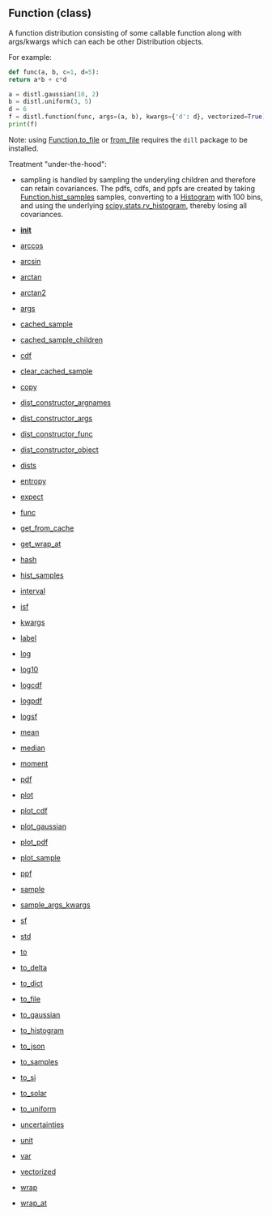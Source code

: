 ## Function (class)


A function distribution consisting of some callable function along with
args/kwargs which can each be other Distribution objects.

For example:

```py
def func(a, b, c=1, d=5):
return a*b + c*d

a = distl.gaussian(10, 2)
b = distl.uniform(3, 5)
d = 6
f = distl.function(func, args=(a, b), kwargs={'d': d}, vectorized=True)
print(f)
```

Note: using [Function.to_file](Function.to_file.md) or [from_file](from_file.md) requires the `dill` package
to be installed.

Treatment "under-the-hood":

* sampling is handled by sampling the underyling children and
therefore can retain covariances.  The pdfs, cdfs, and ppfs are
created by taking [Function.hist_samples](Function.hist_samples.md) samples,
converting to a [Histogram](Histogram.md) with 100 bins,
and using the underlying [scipy.stats.rv_histogram](https://docs.scipy.org/doc/scipy/reference/generated/scipy.stats.rv_histogram.html),
thereby losing all covariances.




* [__init__](Function.__init__.md)
* [arccos](Function.arccos.md)
* [arcsin](Function.arcsin.md)
* [arctan](Function.arctan.md)
* [arctan2](Function.arctan2.md)
* [args](Function.args.md)
* [cached_sample](Function.cached_sample.md)
* [cached_sample_children](Function.cached_sample_children.md)
* [cdf](Function.cdf.md)
* [clear_cached_sample](Function.clear_cached_sample.md)
* [copy](Function.copy.md)
* [dist_constructor_argnames](Function.dist_constructor_argnames.md)
* [dist_constructor_args](Function.dist_constructor_args.md)
* [dist_constructor_func](Function.dist_constructor_func.md)
* [dist_constructor_object](Function.dist_constructor_object.md)
* [dists](Function.dists.md)
* [entropy](Function.entropy.md)
* [expect](Function.expect.md)
* [func](Function.func.md)
* [get_from_cache](Function.get_from_cache.md)
* [get_wrap_at](Function.get_wrap_at.md)
* [hash](Function.hash.md)
* [hist_samples](Function.hist_samples.md)
* [interval](Function.interval.md)
* [isf](Function.isf.md)
* [kwargs](Function.kwargs.md)
* [label](Function.label.md)
* [log](Function.log.md)
* [log10](Function.log10.md)
* [logcdf](Function.logcdf.md)
* [logpdf](Function.logpdf.md)
* [logsf](Function.logsf.md)
* [mean](Function.mean.md)
* [median](Function.median.md)
* [moment](Function.moment.md)
* [pdf](Function.pdf.md)
* [plot](Function.plot.md)
* [plot_cdf](Function.plot_cdf.md)
* [plot_gaussian](Function.plot_gaussian.md)
* [plot_pdf](Function.plot_pdf.md)
* [plot_sample](Function.plot_sample.md)
* [ppf](Function.ppf.md)
* [sample](Function.sample.md)
* [sample_args_kwargs](Function.sample_args_kwargs.md)
* [sf](Function.sf.md)
* [std](Function.std.md)
* [to](Function.to.md)
* [to_delta](Function.to_delta.md)
* [to_dict](Function.to_dict.md)
* [to_file](Function.to_file.md)
* [to_gaussian](Function.to_gaussian.md)
* [to_histogram](Function.to_histogram.md)
* [to_json](Function.to_json.md)
* [to_samples](Function.to_samples.md)
* [to_si](Function.to_si.md)
* [to_solar](Function.to_solar.md)
* [to_uniform](Function.to_uniform.md)
* [uncertainties](Function.uncertainties.md)
* [unit](Function.unit.md)
* [var](Function.var.md)
* [vectorized](Function.vectorized.md)
* [wrap](Function.wrap.md)
* [wrap_at](Function.wrap_at.md)
